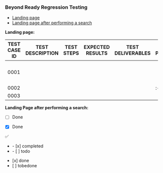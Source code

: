 ### Beyond Ready Regression Testing


- [Landing page](#landing-page-after-performing-a-search)
- [Landing page after performing a search](#landing-page-after-performing-a-search)

**Landing page:**

| TEST CASE ID  | TEST DESCRIPTION | TEST STEPS | EXPECTED RESULTS | TEST DELIVERABLES  | TEST PERFORMED            |
| ------------- | ---------------- | ---------- | ---------------- | -----------------  | --------------            |
|     0001      |                  |            |                  |                    | <ul><li>[x] done</li><li> |
|     0002      |                  |            |                  |                    |      :-:&check;           |
|     0003      |                  |            |                  |                    |                           |

 
**Landing Page after performing a search:**


  
  
  
  
  
  
- [ ] Done
- [x] Done

  
  
:white_check_mark:  
<ul><li>- [x] completed</li><li>- [ ] todo</li></ul>
<ul><li>[x] done</li><li>[ ] tobedone</li></ul>
